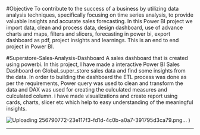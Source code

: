 #Objective
To contribute to the success of a business by utilizing data analysis techniques, specifically focusing on time series analysis, to provide valuable insights and accurate sales forecasting.
In this Power BI project we import data, clean and process data, design dashboard, use of advance charts and maps, filters and slicers, forecasting in power bi, export dashboard as pdf, project insights and learnings. This is an end to end project in Power BI.



#Superstore-Sales-Analysis-Dashboard
A sales dashboard that is created using powerbi.
In this project, I have made a interactive Power BI Sales Dashboard on Global_super_store sales data and find some insights from the data. In order to building the dashboard the ETL process was done as per the requirements, Power query was used to clean and transform the data and DAX was used for creating the culculated measures and culculated column.
i have made visualizations and create report using cards, charts, slicer etc which help to easy understanding of the meaningful insights.


![Uploading 256790772-23e117f3-fd1d-4c0b-a0a7-391795d3ca79.png…]()
)

<hr />
<br />


